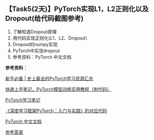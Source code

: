 ##  【Task5(2天)】PyTorch实现L1，L2正则化以及Dropout(给代码截图参考)
1. 了解知道Dropout原理
2. 用代码实现正则化(L1、L2、Dropout）
3. Dropout的numpy实现
4. PyTorch中实现dropout
5. 参考资料：PyTorch 中文文档


**参考资料**：

[新手必备 | 史上最全的PyTorch学习资源汇总](https://mp.weixin.qq.com/s/YO8hoZzOWy025LhPdBGpEA)

[快速上手笔记，PyTorch模型训练实用教程（附代码）](https://mp.weixin.qq.com/s/c7QEnZ0_NTY1aUaoZ4nT7g)

[PyTorch学习笔记](https://github.com/tensor-yu/PyTorch_Tutorial)

[《深度学习框架PyTorch：入门与实践》的对应代码](https://github.com/chenyuntc/pytorch-book)

[PyTorch 中文文档](http://t.cn/RoUCYdB)



[参考答案](./../参考答案)